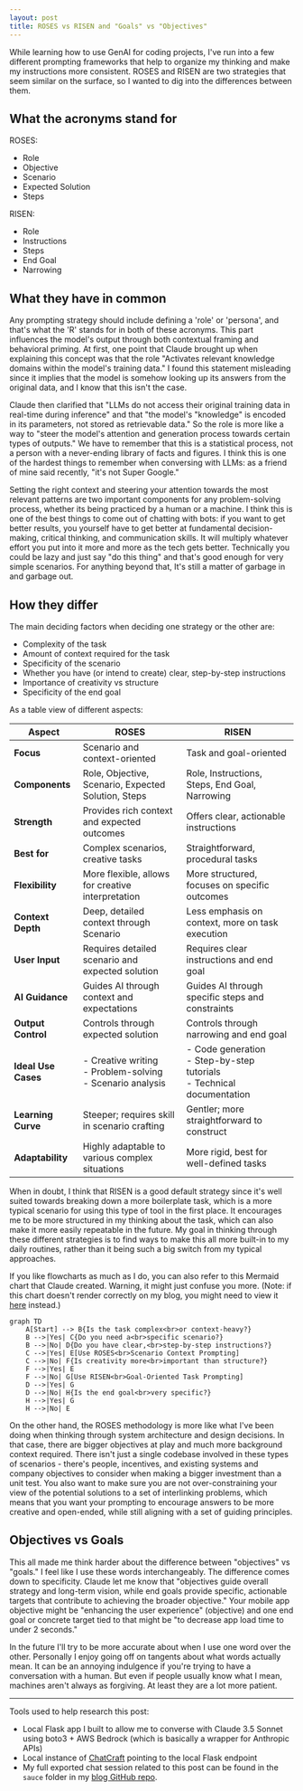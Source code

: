 ```yaml
---
layout: post
title: ROSES vs RISEN and "Goals" vs "Objectives"
---
```


While learning how to use GenAI for coding projects, I've run into a few different prompting frameworks that help to organize my thinking and make my instructions more consistent.  ROSES and RISEN are two strategies that seem similar on the surface, so I wanted to dig into the differences between them.

<!--more-->

## What the acronyms stand for

ROSES:
- Role
- Objective
- Scenario
- Expected Solution
- Steps

RISEN:
- Role
- Instructions
- Steps
- End Goal
- Narrowing

## What they have in common

Any prompting strategy should include defining a 'role' or 'persona', and that's what the 'R' stands for in both of these acronyms.  This part influences the model's output through both contextual framing and behavioral priming.  At first, one point that Claude brought up when explaining this concept was that the role "Activates relevant knowledge domains within the model's training data."  I found this statement misleading since it implies that the model is somehow looking up its answers from the original data, and I know that this isn't the case.

Claude then clarified that "LLMs do not access their original training data in real-time during inference" and that "the model's "knowledge" is encoded in its parameters, not stored as retrievable data."  So the role is more like a way to "steer the model's attention and generation process towards certain types of outputs."  We have to remember that this is a statistical process, not a person with a never-ending library of facts and figures.  I think this is one of the hardest things to remember when conversing with LLMs:  as a friend of mine said recently, "it's not Super Google."

Setting the right context and steering your attention towards the most relevant patterns are two important components for any problem-solving process, whether its being practiced by a human or a machine.  I think this is one of the best things to come out of chatting with bots: if you want to get better results, you yourself have to get better at fundamental decision-making, critical thinking, and communication skills.  It will multiply whatever effort you put into it more and more as the tech gets better.  Technically you could be lazy and just say "do this thing" and that's good enough for very simple scenarios.  For anything beyond that, It's still a matter of garbage in and garbage out.

## How they differ

The main deciding factors when deciding one strategy or the other are:

- Complexity of the task
- Amount of context required for the task
- Specificity of the scenario
- Whether you have (or intend to create) clear, step-by-step instructions
- Importance of creativity vs structure
- Specificity of the end goal

As a table view of different aspects:

| Aspect | ROSES | RISEN |
|--------|-------|-------|
| **Focus** | Scenario and context-oriented | Task and goal-oriented |
| **Components** | Role, Objective, Scenario, Expected Solution, Steps | Role, Instructions, Steps, End Goal, Narrowing |
| **Strength** | Provides rich context and expected outcomes | Offers clear, actionable instructions |
| **Best for** | Complex scenarios, creative tasks | Straightforward, procedural tasks |
| **Flexibility** | More flexible, allows for creative interpretation | More structured, focuses on specific outcomes |
| **Context Depth** | Deep, detailed context through Scenario | Less emphasis on context, more on task execution |
| **User Input** | Requires detailed scenario and expected solution | Requires clear instructions and end goal |
| **AI Guidance** | Guides AI through context and expectations | Guides AI through specific steps and constraints |
| **Output Control** | Controls through expected solution | Controls through narrowing and end goal |
| **Ideal Use Cases** | - Creative writing<br>- Problem-solving<br>- Scenario analysis | - Code generation<br>- Step-by-step tutorials<br>- Technical documentation |
| **Learning Curve** | Steeper; requires skill in scenario crafting | Gentler; more straightforward to construct |
| **Adaptability** | Highly adaptable to various complex situations | More rigid, best for well-defined tasks |

When in doubt, I think that RISEN is a good default strategy since it's well suited towards breaking down a more boilerplate task, which is a more typical scenario for using this type of tool in the first place.  It encourages me to be more structured in my thinking about the task, which can also make it more easily repeatable in the future.  My goal in thinking through these different strategies is to find ways to make this all more built-in to my daily routines, rather than it being such a big switch from my typical approaches.

If you like flowcharts as much as I do, you can also refer to this Mermaid chart that Claude created.  Warning, it might just confuse you more.  (Note: if this chart doesn't render correctly on my blog, you might need to view it [here](https://github.com/olaservo/olaservo.github.io/blob/master/_posts/2024-10-05-roses-vs-risen.md#how-they-differ) instead.)

```mermaid
graph TD
    A[Start] --> B{Is the task complex<br>or context-heavy?}
    B -->|Yes| C{Do you need a<br>specific scenario?}
    B -->|No| D{Do you have clear,<br>step-by-step instructions?}
    C -->|Yes| E[Use ROSES<br>Scenario Context Prompting]
    C -->|No| F{Is creativity more<br>important than structure?}
    F -->|Yes| E
    F -->|No| G[Use RISEN<br>Goal-Oriented Task Prompting]
    D -->|Yes| G
    D -->|No| H{Is the end goal<br>very specific?}
    H -->|Yes| G
    H -->|No| E
```

On the other hand, the ROSES methodology is more like what I've been doing when thinking through system architecture and design decisions.  In that case, there are bigger objectives at play and much more background context required.  There isn't just a single codebase involved in these types of scenarios - there's people, incentives, and existing systems and company objectives to consider when making a bigger investment than a unit test.  You also want to make sure you are not over-constraining your view of the potential solutions to a set of interlinking problems, which means that you want your prompting to encourage answers to be more creative and open-ended, while still aligning with a set of guiding principles.

## Objectives vs Goals

This all made me think harder about the difference between "objectives" vs "goals."  I feel like I use these words interchangeably. The difference comes down to specificity.  Claude let me know that "objectives guide overall strategy and long-term vision, while end goals provide specific, actionable targets that contribute to achieving the broader objective."  Your mobile app objective might be "enhancing the user experience" (objective) and one end goal or concrete target tied to that might be "to decrease app load time to under 2 seconds."

In the future I'll try to be more accurate about when I use one word over the other.  Personally I enjoy going off on tangents about what words actually mean.  It can be an annoying indulgence if you're trying to have a conversation with a human.  But even if people usually know what I mean, machines aren't always as forgiving.  At least they are a lot more patient.

****

Tools used to help research this post:

* Local Flask app I built to allow me to converse with Claude 3.5 Sonnet using boto3 + AWS Bedrock (which is basically a wrapper for Anthropic APIs)
* Local instance of [ChatCraft](https://chatcraft.org/) pointing to the local Flask endpoint
* My full exported chat session related to this post can be found in the `sauce` folder in my [blog GitHub repo](https://github.com/olaservo/olaservo.github.io/blob/master/sauce/roses_vs_risen_10_05_24.md).
